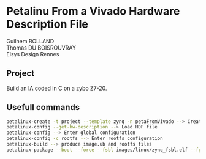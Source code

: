 # Petalinu From a Vivado Hardware Description File
Guilhem ROLLAND  
Thomas DU BOISROUVRAY  
Elsys Design Rennes  
## Project
Build an IA coded in C on a zybo Z7-20.
## Usefull commands
```bash
petalinux-create -t project --template zynq -n petaFromVivado --> Create the workspace   
petalinux-config --get-hw-description --> Load HDF file   
petalinux-config --> Enter global configuration    
petalinux-config -c rootfs --> Enter rootfs configuration   
petalinux-build --> produce image.ub and rootfs files   
petalinux-package --boot --force --fsbl images/linux/zynq_fsbl.elf --fpga images/linux/*_wrapper.bit --u-boot --> produce BOOT.BIN    
```